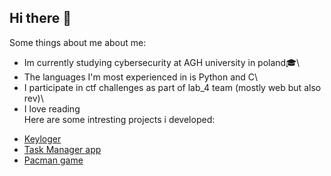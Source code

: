 ## Hi there 👋 
Some things about me about me:
- Im currently studying cybersecurity at AGH university in poland🎓\
- The languages I'm most experienced in is Python and C\
- I participate in ctf challenges as part of lab_4 team (mostly web but also rev)\
- I love reading\
Here are some intresting projects i developed:
* [Keyloger](https://github.com/chelkid/Keylogger)
* [Task Manager app](https://github.com/chelkid/Task-Manager-app)
* [Pacman game](https://github.com/chelkid/pacman-game)


<!--
**chelkid/Chelkid** is a ✨ _special_ ✨ repository because its `README.md` (this file) appears on your GitHub profile.

Here are some ideas to get you started:

- 🔭 I’m currently working on ...
- 🌱 I’m currently learning ...
- 👯 I’m looking to collaborate on ...
- 🤔 I’m looking for help with ...
- 💬 Ask me about ...
- 📫 How to reach me: ...
- 😄 Pronouns: ...
- ⚡ Fun fact: ...
-->
